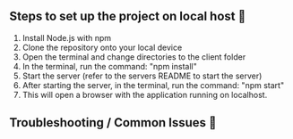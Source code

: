 ## Steps to set up the project on local host :notebook: 

  1. Install Node.js with npm
  2. Clone the repository onto your local device
  3. Open the terminal and change directories to the client folder
  4. In the terminal, run the command: "npm install"
  5. Start the server (refer to the servers README to start the server)
  6. After starting the server, in the terminal, run the command: "npm start"
  7. This will open a browser with the application running on localhost.
  
## Troubleshooting / Common Issues :notebook: 
